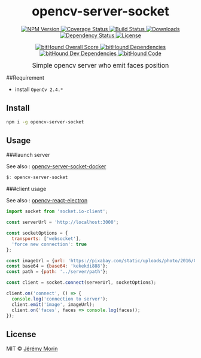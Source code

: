 <big><h1 align="center">opencv-server-socket</h1></big>

<p align="center">
  <a href="https://npmjs.org/package/opencv-server-socket">
    <img src="https://img.shields.io/npm/v/opencv-server-socket.svg?style=flat-square"
         alt="NPM Version">
  </a>

  <a href="https://coveralls.io/r/Jermorin/opencv-server-socket">
    <img src="https://img.shields.io/coveralls/Jermorin/opencv-server-socket.svg?style=flat-square"
         alt="Coverage Status">
  </a>

  <a href="https://travis-ci.org/Jermorin/opencv-server-socket">
    <img src="https://img.shields.io/travis/Jermorin/opencv-server-socket.svg?style=flat-square"
         alt="Build Status">
  </a>

  <a href="https://npmjs.org/package/opencv-server-socket">
    <img src="http://img.shields.io/npm/dm/opencv-server-socket.svg?style=flat-square"
         alt="Downloads">
  </a>

  <a href="https://david-dm.org/Jermorin/opencv-server-socket.svg">
    <img src="https://david-dm.org/Jermorin/opencv-server-socket.svg?style=flat-square"
         alt="Dependency Status">
  </a>

  <a href="https://github.com/Jermorin/opencv-server-socket/blob/master/LICENSE">
    <img src="https://img.shields.io/npm/l/opencv-server-socket.svg?style=flat-square"
         alt="License">
  </a>
</p>
<p align="center">
  <a href="https://www.bithound.io/github/Jermorin/opencv-server-socket">
    <img src="https://www.bithound.io/github/Jermorin/opencv-server-socket/badges/score.svg"
         alt="bitHound Overall Score">
  </a>

  <a href="https://www.bithound.io/github/Jermorin/opencv-server-socket/master/dependencies/npm">
    <img src="https://www.bithound.io/github/Jermorin/opencv-server-socket/badges/dependencies.svg"
         alt="bitHound Dependencies">
  </a>

  <a href="https://www.bithound.io/github/Jermorin/opencv-server-socket/master/dependencies/npm">
    <img src="https://www.bithound.io/github/Jermorin/opencv-server-socket/badges/devDependencies.svg"
         alt="bitHound Dev Dependencies">
  </a>

  <a href="https://www.bithound.io/github/Jermorin/opencv-server-socket">
    <img src="https://www.bithound.io/github/Jermorin/opencv-server-socket/badges/code.svg"
         alt="bitHound Code">
  </a>
</p>

<p align="center">
  <big>
    Simple opencv server who emit faces position
  </big>
</p>

##Requirement

- install `OpenCv 2.4.*`

## Install

```sh
npm i -g opencv-server-socket
```

## Usage

###launch server

See also : [opencv-server-socket-docker](https://github.com/Jermorin/opencv-server-socket-docker)

```js
$: opencv-server-socket
```

###client usage

See also : [opencv-react-electron](https://github.com/Jermorin/opencv-react-electron)

```js
import socket from 'socket.io-client';

const serverUrl = 'http://localhost:3000';

const socketOptions = {
  transports: ['websocket'],
  'force new connection': true
};

const imageUrl = {url: 'https://pixabay.com/static/uploads/photo/2016/01/09/08/38/india-1129953_960_720.jpg'};
const base64 = {base64: 'kekekdi888'};
const path = {path: '../server/path'};

const client = socket.connect(serverUrl, socketOptions);

client.on('connect', () => {
  console.log('connection to server');
  client.emit('image', imageUrl);
  client.on('faces', faces => console.log(faces));
});
```

## License

MIT © [Jérémy Morin](http://jermor.in)
